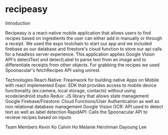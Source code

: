 # recipeasy

Introduction

Recipeasy is a react-native mobile application that allows users to find recipes based on ingredients the user can either add in manually or through a receipt. We used the expo toolchain to start our app and we included firebase as our database and firestore's cloud function to store our api calls for a headless server experience. This application applies Google Vision API's detectText and detectLabel to parse text from an image and to differentiate receipts from other objects. For grabbing the recipes we used Spoonacular's fetchRecipes API using unirest.

Technologies
React-Native: Freamwork for building native Apps on Mobile with react implemented
Expo: SDK that provides access to mobile device functionality (ex:camera, local storage, contacts) without using xcode/android studio
Redux: JS library that allows state management
Google Firebase/Firestore: Cloud Functions/User Authentication as well as non relational database management
Google Vision OCR: API used to detect text as well as label detection
RapidAPI: Calls the Spoonacular API to recieve recipes based on inputs


Team Members
Kevin Ko
Calvin Ho
Melanie Hershman
Dayoung Lee

